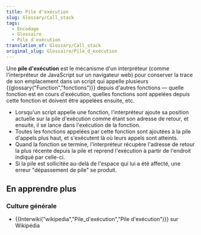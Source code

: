 ```yaml
---
title: Pile d'exécution
slug: Glossary/Call_stack
tags:
  - Encodage
  - Glossaire
  - Pile d'exécution
translation_of: Glossary/Call_stack
original_slug: Glossaire/Pile_d_exécution
---
```

Une **pile d'exécution** est le mécanisme d'un interpréteur (comme l'interpréteur de JavaScript sur un navigateur web) pour conserver la trace de son emplacement dans un script qui appelle plusieurs {{glossary("Function","fonctions")}} depuis d'autres fonctions  — quelle fonction est en cours d'exécution, quelles fonctions sont appelées depuis cette fonction et doivent être appelées ensuite, etc.

- Lorsqu'un script appelle une fonction, l'interpréteur ajoute sa position actuelle sur la pile d'exécution comme étant son adresse de retour, et ensuite, il se lance dans l'exécution de la fonction.
- Toutes les fonctions appelées par cette fonction sont ajoutées à la pile d'appels plus haut, et s'exécutent là où leurs appels sont atteints.
- Quand la fonction se termine, l'interpréteur récupère l'adresse de retour la plus récente depuis la pile et reprend l'exécution à partir de l'endroit indiqué par celle-ci.
- Si la pile est sollicitée au-delà de l'espace qui lui a été affecté, une erreur "dépassement de pile" se produit.

## En apprendre plus

### Culture générale

- {{Interwiki("wikipedia","Pile_d'exécution","Pile d'exécution")}} sur Wikipédia
